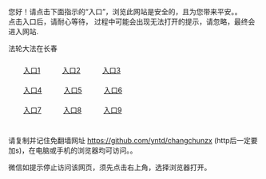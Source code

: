您好！请点击下面指示的“入口”，浏览此网站是安全的，且为您带来平安。。 <br/>
点击入口后，请耐心等待， 过程中可能会出现无法打开的提示，请忽略，最终会进入网站. </br>

法轮大法在长春<br/>
<div style="padding:10px"><a style="margin:20px" target="_blank" href="https://d19gm1o7ahs3f2.cloudfront.net/2Qpsp?yxfgxly" id="ccLink1" rel="nofollow">入口1</a> <a target="_blank" style="margin:20px" href="https://d1w2tjosme4pmp.cloudfront.net/2Qpsp?jjtvvr" id="ccLink2" rel="nofollow">入口2</a> <a style="margin:20px" target="_blank" href="https://d2ul1w8cofap5l.cloudfront.net/2Qpsp?mbqkh" id="ccLink3" rel="nofollow">入口3</a></div>

<div style="padding:10px" ><a style="margin:20px" target="_blank" href="https://d19gm1o7ahs3f2.cloudfront.net/2Qpsp?yxfgxly" id="ccLink4" rel="nofollow">入口4</a> <a style="margin:20px" href="https://d1w2tjosme4pmp.cloudfront.net/2Qpsp?jjtvvr" target="_blank" id="ccLink5" rel="nofollow">入口5</a> <a style="margin:20px" href="https://d2ul1w8cofap5l.cloudfront.net/2Qpsp?mbqkh" target="_blank" id="ccLink6" rel="nofollow">入口6</a></div>

<div style="padding:10px"><a style="margin:20px" target="_blank" href="https://d19gm1o7ahs3f2.cloudfront.net/2Qpsp?yxfgxly" id="ccLink7" rel="nofollow">入口7</a> <a style="margin:20px" href="https://d1w2tjosme4pmp.cloudfront.net/2Qpsp?jjtvvr" target="_blank" id="ccLink8" rel="nofollow">入口8</a> <a style="margin:20px" target="_blank" href="https://d2ul1w8cofap5l.cloudfront.net/2Qpsp?mbqkh" id="ccLink9" rel="nofollow">入口9</a></div>

<br/>



请复制并记住免翻墙网址 https://github.com/yntd/changchunzx (http后一定要加s)，在电脑或手机的浏览器均可访问。。<br/>

微信如提示停止访问该网页，须先点击右上角，选择浏览器打开。
